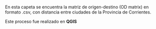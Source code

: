 En esta capeta se encuentra la matriz de origen-destino (OD matrix) en formato .csv, con distancia entre ciudades de la Provincia de Corrientes.

Este proceso fue realizado en **QGIS**
